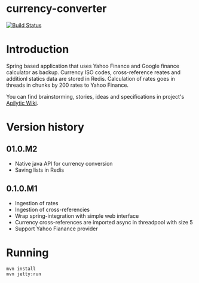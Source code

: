 currency-converter
===================

[![Build Status](https://travis-ci.org/Apilytic/currency-converter.png?branch=master)](https://travis-ci.org/Apilytic/currency-converter)

# Introduction

Spring based application that uses Yahoo Finance and Google finance calculator as backup. Currency ISO codes, cross-reference reates and additionl statics data are stored in Redis. Calculation of rates goes in threads in chunks by 200 rates to Yahoo Finance.

You can find brainstorming, stories, ideas and specifications in project's [Apilytic Wiki][].

# Version history

## 01.0.M2

* Native java API for currency conversion
* Saving lists in Redis

## 0.1.0.M1

* Ingestion of rates
* Ingestion of cross-referencies
* Wrap spring-integration with simple web interface
* Currency cross-references are imported async in threadpool with size 5
* Support Yahoo Fianance provider

# Running

	mvn install
	mvn jetty:run

[Apilytic Wiki]: https://github.com/Apilytic/currency-converter/wiki

